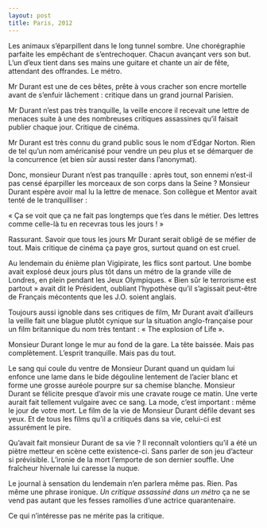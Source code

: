 ```yaml
---
layout: post
title: Paris, 2012
---
```


Les animaux s’éparpillent dans le long tunnel sombre. Une chorégraphie parfaite les empêchant de s’entrechoquer. Chacun avançant vers son but. L’un d’eux tient dans ses mains une guitare et chante un air de fête, attendant des offrandes. Le métro.

Mr Durant est une de ces bêtes, prête à vous cracher son encre mortelle avant de s’enfuir lâchement : critique dans un grand journal Parisien.

Mr Durant n’est pas très tranquille, la veille encore il recevait une lettre de menaces suite à une des nombreuses critiques assassines qu’il faisait publier chaque jour. Critique de cinéma. 

Mr Durant est très connu du grand public sous le nom d’Edgar Norton. Rien de tel qu’un nom américanisé pour vendre un peu plus et se démarquer de la concurrence (et bien sûr aussi rester dans l’anonymat).

Donc, monsieur Durant n’est pas tranquille : après tout, son ennemi n’est-il pas censé éparpiller les morceaux de son corps dans la Seine ? Monsieur Durant espère avoir mal lu la lettre de menace. Son collègue et Mentor avait tenté de le tranquilliser :

« Ça se voit que ça ne fait pas longtemps que t’es dans le métier. Des lettres comme celle-là tu en recevras tous les jours ! »

Rassurant. Savoir que tous les jours Mr Durant serait obligé de se méfier de tout. Mais critique de cinéma ça paye gros, surtout quand on est cruel.

Au lendemain du énième plan Vigipirate, les flics sont partout. Une bombe avait explosé deux jours plus tôt dans un métro de la grande ville de Londres, en plein pendant les Jeux Olympiques. « Bien sûr le terrorisme est partout » avait dit le Président, oubliant l’hypothèse qu’il s’agissait peut-être de Français mécontents que les J.O. soient anglais.

Toujours aussi ignoble dans ses critiques de film, Mr Durant avait d’ailleurs la veille fait une blague plutôt cynique sur la situation anglo-française pour un film britannique du nom très tentant : « The explosion of Life ».

Monsieur Durant longe le mur au fond de la gare. La tête baissée. Mais pas complètement. L’esprit tranquille. Mais pas du tout.

Le sang qui coule du ventre de  Monsieur Durant quand un quidam lui enfonce une lame dans le bide dégouline lentement de l’acier blanc et forme une grosse auréole pourpre sur sa chemise blanche. Monsieur Durant se félicite presque d’avoir mis une cravate rouge ce matin. Une verte aurait fait tellement vulgaire avec ce sang. La mode, c’est important : même le jour de votre mort. Le film de la vie de Monsieur Durant défile devant ses yeux. Et de tous les films qu’il a critiqués dans sa vie, celui-ci est assurément le pire.

Qu’avait fait monsieur Durant de sa vie ? Il reconnaît volontiers qu’il a été un piètre metteur en scène cette existence-ci.  Sans parler de son jeu d’acteur si prévisible. L’ironie de la mort l’emporte de son dernier souffle. Une fraîcheur hivernale lui caresse la nuque.

Le journal à sensation du lendemain n’en parlera même pas. Rien. Pas même une phrase ironique. _Un critique assassiné dans un métro_ ça ne se vend pas autant que les fesses ramollies d’une actrice quarantenaire.

Ce qui n’intéresse pas ne mérite pas la critique.
